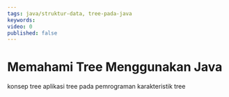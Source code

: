 ```yaml
---
tags: java/struktur-data, tree-pada-java
keywords: 
video: 0
published: false
---
```

# Memahami Tree Menggunakan Java

konsep tree
aplikasi tree pada pemrograman
karakteristik tree
